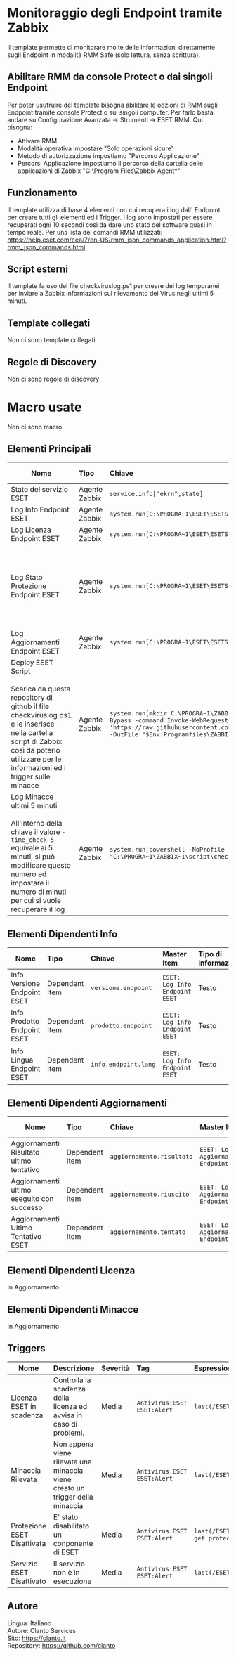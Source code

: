 # Monitoraggio degli Endpoint tramite Zabbix
Il template permette di monitorare molte delle informazioni direttamente sugli Endpoint in modalità RMM Safe (solo lettura, senza scrittura).

## Abilitare RMM da console Protect o dai singoli Endpoint
Per poter usufruire del template bisogna abilitare le opzioni di RMM sugli Endpoint tramite console Protect o sui singoli computer.
Per farlo basta andare su Configurazione Avanzata -> Strumenti -> ESET RMM.
Qui bisogna:
- Attivare RMM
- Modalità operativa impostare "Solo operazioni sicure"
- Metodo di autorizzazione impostiamo "Percorso Applicazione"
- Percorsi Applicazione impostiamo il percorso della cartella delle applicazioni di Zabbix "C:\Program Files\Zabbix Agent\*"

## Funzionamento
Il template utilizza di base 4 elementi con cui recupera i log dall' Endpoint per creare tutti gli elementi ed i Trigger.
I log sono impostati per essere recuperati ogni 10 secondi così da dare uno stato del software quasi in tempo reale.
Per una lista dei comandi RMM utilizzati:
https://help.eset.com/eea/7/en-US/rmm_json_commands_application.html?rmm_json_commands.html



## Script esterni
Il template fa uso del file checkviruslog.ps1 per creare dei log temporanei per inviare a Zabbix informazioni sul rilevamento dei Virus negli ultimi 5 minuti.

## Template collegati
Non ci sono template collegati

## Regole di Discovery
Non ci sono regole di discovery

# Macro usate
Non ci sono macro

## Elementi Principali
| Nome        | Tipo           | Chiave  | Tipo di informazione  | Intervallo| Tag | Preprocesso|
| ------------- |:-------------|:-------------|:-------------|:-----|:-----|:-----|
|Stato del servizio ESET|Agente Zabbix| ``` service.info["ekrn",state] ``` |Testo|10s|`Antivirus:ESET` `ESET:Componenti`|
|Log Info Endpoint ESET|Agente Zabbix|```system.run[C:\PROGRA~1\ESET\ESETSE~1\eRmm.exe get application-info]```|Testo|10s|`Antivirus:ESET` `ESET:Log`|
|Log Licenza Endpoint ESET|Agente Zabbix|```system.run[C:\PROGRA~1\ESET\ESETSE~1\eRmm.exe get license-info]```|Testo|10s|`Antivirus:ESET` `ESET:Log`|
|Log Stato Protezione Endpoint ESET|Agente Zabbix|```system.run[C:\PROGRA~1\ESET\ESETSE~1\eRmm.exe get protection-status]```|Testo|10s|`Antivirus:ESET` `ESET:Log`|```JSONPath -> $.result.description```<br><br>```Sostituisci: You are protected -> Protezione attiva```<br><br>```Sostituisci: Security alert -> Protezione Disattivata```|
|Log Aggiornamenti Endpoint ESET|Agente Zabbix|```system.run[C:\PROGRA~1\ESET\ESETSE~1\eRmm.exe get update-status]```|Testo|10s|`Antivirus:ESET` `ESET:Log`|
|Deploy ESET Script<br><br>Scarica da questa repository di github il file checkviruslog.ps1 e le inserisce nella cartella script di Zabbix così da poterlo utilizzare per le informazioni ed i trigger sulle minacce|Agente Zabbix|```system.run[mkdir C:\PROGRA~1\ZABBIX~1\script & powershell.exe -NoProfile -ExecutionPolicy Bypass -command Invoke-WebRequest -Uri 'https://raw.githubusercontent.com/clanto/ESET_Protect_Script/main/zabbix/checkviruslog.ps1' -OutFile "$Env:Programfiles\ZABBIX~1\script\checkviruslog.ps1",nowait]```|Testo|1d|`Antivirus:ESET` `ESET:Log`|
|Log Minacce ultimi 5 minuti<br><br>All'interno della chiave il valore ```-time_check 5``` equivale ai 5 minuti, si può modificare questo numero ed impostare il numero di minuti per cui si vuole recuperare il log|Agente Zabbix|```system.run[powershell -NoProfile -ExecutionPolicy bypass -File "C:\PROGRA~1\ZABBIX~1\script\checkviruslog.ps1" -time_check 5]```|Testo|10s|`Antivirus:ESET` `ESET:Log`|

## Elementi Dipendenti Info
| Nome        | Tipo           | Chiave  | Master Item  |Tipo di informazione | Tag | Preprocesso|
| ------------- |:-------------|:-------------|:-------------|:-----|:-----|:-----|
|Info Versione Endpoint ESET|Dependent Item| ```versione.endpoint``` |```ESET: Log Info Endpoint ESET```|Testo|`Antivirus:ESET` `ESET:Info`|```JSONPath -> $.result.version```|
|Info Prodotto Endpoint ESET|Dependent Item| ```prodotto.endpoint``` |```ESET: Log Info Endpoint ESET```|Testo|`Antivirus:ESET` `ESET:Info`|```JSONPath -> $.result.description```|
|Info Lingua Endpoint ESET|Dependent Item| ```info.endpoint.lang``` |```ESET: Log Info Endpoint ESET```|Testo|`Antivirus:ESET` `ESET:Info`|```JSONPath -> $.result.lang_id```<br><br>```Sostituisci: 1040 -> Italiano```|

## Elementi Dipendenti Aggiornamenti
| Nome        | Tipo           | Chiave  | Master Item  |Tipo di informazione | Tag | Preprocesso|
| ------------- |:-------------|:-------------|:-------------|:-----|:-----|:-----|
|Aggiornamenti Risultato ultimo tentativo|Dependent Item| ```aggiornamento.risultato``` |```ESET: Log Aggiornamenti Endpoint ESET```|Testo|`Antivirus:ESET` `ESET:Aggiornamenti`|```JSONPath -> $.result.last_update_result```|
|Aggiornamenti ultimo eseguito con successo|Dependent Item| ```aggiornamento.riuscito``` |```ESET: Log Aggiornamenti Endpoint ESET```|Testo|`Antivirus:ESET` `ESET:Aggiornamenti`|```JSONPath -> $.result.last_successful_update_time```|
|Aggiornamenti Ultimo Tentativo ESET|Dependent Item| ```aggiornamento.tentato``` |```ESET: Log Aggiornamenti Endpoint ESET```|Testo|`Antivirus:ESET` `ESET:Aggiornamenti`|```JSONPath -> $.result.last_update_time```|

## Elementi Dipendenti Licenza
In Aggiornamento

## Elementi Dipendenti Minacce
In Aggiornamento

## Triggers
| Nome        | Descrizione           | Severità  | Tag  | Espressione  |
| ------------- |:-------------|:-------------|:-------------|:-----|
| 	Licenza ESET in scadenza     | Controlla la scadenza della licenza ed avvisa in caso di problemi. | Media |`Antivirus:ESET` `ESET:Alert`|``` last(/ESET/ESET.licenza.stato)<>"ok" ```
| Minaccia Rilevata      | Non appena viene rilevata una minaccia viene creato un trigger della minaccia |   Media |`Antivirus:ESET` `ESET:Alert`|``` last(/ESET/ESET.Rilevamento)="Minaccia Rilevata" ```
| Protezione ESET Disattivata | E' stato disabilitato un conponente di ESET      |    Media |`Antivirus:ESET` `ESET:Alert`|``` last(/ESET/system.run[C:\PROGRA~1\ESET\ESETSE~1\eRmm.exe get protection-status],#10)<>"Protezione attiva" ```
| Servizio ESET Disattivato | Il servizio non è in esecuzione      |    Media |`Antivirus:ESET` `ESET:Alert`|``` last(/ESET/service.info["ekrn",state])<>0 ```

## Autore
Lingua: Italiano<br>
Autore: Clanto Services<br>
Sito: https://clanto.it<br>
Repository: https://github.com/clanto<br>
